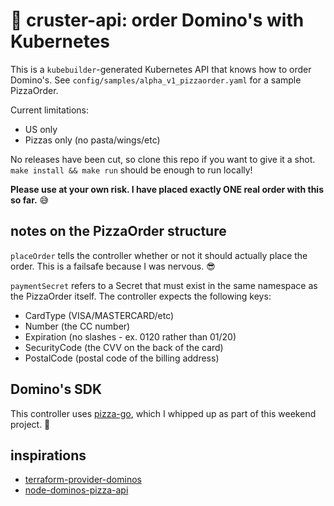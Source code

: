 # :pizza: cruster-api: order Domino's with Kubernetes

This is a `kubebuilder`-generated Kubernetes API that knows how to order Domino's. See `config/samples/alpha_v1_pizzaorder.yaml` for a sample PizzaOrder. 

Current limitations:

- US only
- Pizzas only (no pasta/wings/etc)

No releases have been cut, so clone this repo if you want to give it a shot. `make install && make run` should be enough to run locally!


__Please use at your own risk. I have placed exactly ONE real order with this so far.__ :sweat_smile:

## notes on the PizzaOrder structure

`placeOrder` tells the controller whether or not it should actually place the order. This is a failsafe because I was nervous. :sunglasses:

`paymentSecret` refers to a Secret that must exist in the same namespace as the PizzaOrder itself. The controller expects the following keys:

- CardType (VISA/MASTERCARD/etc)
- Number (the CC number)
- Expiration (no slashes - ex. 0120 rather than 01/20)
- SecurityCode (the CVV on the back of the card)
- PostalCode (postal code of the billing address)

## Domino's SDK

This controller uses [pizza-go](https://github.com/rudoi/pizza-go), which I whipped up as part of this weekend project. :pizza:

## inspirations

- [terraform-provider-dominos](https://github.com/ndmckinley/terraform-provider-dominos)
- [node-dominos-pizza-api](https://github.com/RIAEvangelist/node-dominos-pizza-api)